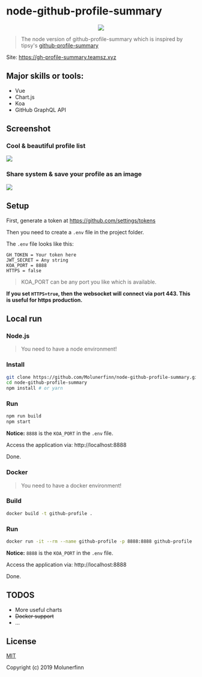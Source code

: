 # node-github-profile-summary

<p align="center">
  <img src="https://user-images.githubusercontent.com/12621342/35959365-41f352b0-0ce0-11e8-8a5b-05ad054ea378.png">
</p>

> The node version of github-profile-summary which is inspired by tipsy's [github-profile-summary](https://github.com/tipsy/github-profile-summary)

Site: https://gh-profile-summary.teamsz.xyz

## Major skills or tools:

- Vue
- Chart.js
- Koa
- GitHub GraphQL API

## Screenshot

### Cool & beautiful profile list

![](https://user-images.githubusercontent.com/12621342/35951697-89e3338e-0cb7-11e8-9986-dc258f257b97.png)

### Share system & save your profile as an image

![](https://user-images.githubusercontent.com/12621342/35951773-d1c9cf50-0cb7-11e8-80b2-08ae7d876533.png)

## Setup

First, generate a token at https://github.com/settings/tokens

Then you need to create a `.env` file in the project folder.

The `.env` file looks like this:

```env
GH_TOKEN = Your token here
JWT_SECRET = Any string
KOA_PORT = 8888
HTTPS = false
```

> KOA_PORT can be any port you like which is available.

**If you set `HTTPS=true`, then the websocket will connect via port 443. This is useful for https production.**

## Local run

### Node.js

> You need to have a node environment!

### Install

``` bash
git clone https://github.com/Molunerfinn/node-github-profile-summary.git
cd node-github-profile-summary
npm install # or yarn
```

### Run

```bash
npm run build
npm start
```

**Notice:** `8888` is the `KOA_PORT` in the `.env` file.

Access the application via: http://localhost:8888

Done.

### Docker 

> You need to have a docker environment!

### Build

```bash
docker build -t github-profile .
```

### Run

```bash
docker run -it --rm --name github-profile -p 8888:8888 github-profile
```

**Notice:** `8888` is the `KOA_PORT` in the `.env` file.

Access the application via: http://localhost:8888

Done.

## TODOS

- More useful charts
- ~~Docker support~~
- ...


## License

[MIT](http://opensource.org/licenses/MIT)

Copyright (c) 2019 Molunerfinn
